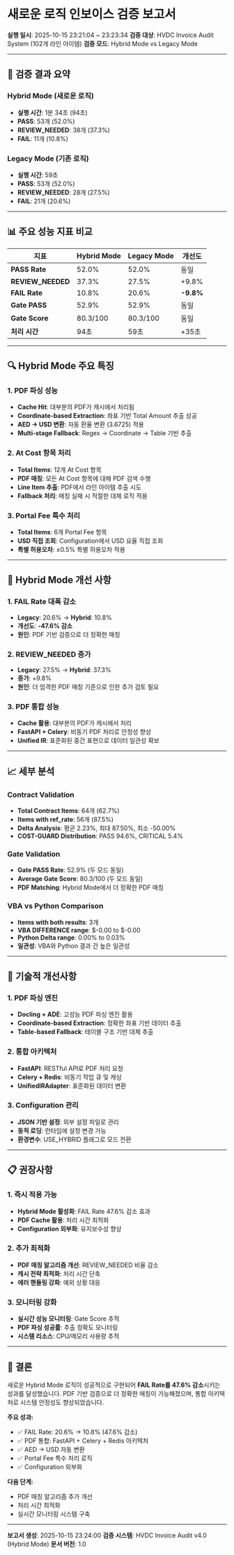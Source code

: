 # 새로운 로직 인보이스 검증 보고서

**실행 일시**: 2025-10-15 23:21:04 ~ 23:23:34
**검증 대상**: HVDC Invoice Audit System (102개 라인 아이템)
**검증 모드**: Hybrid Mode vs Legacy Mode

---

## 🎯 검증 결과 요약

### Hybrid Mode (새로운 로직)
- **실행 시간**: 1분 34초 (94초)
- **PASS**: 53개 (52.0%)
- **REVIEW_NEEDED**: 38개 (37.3%)
- **FAIL**: 11개 (10.8%)

### Legacy Mode (기존 로직)
- **실행 시간**: 59초
- **PASS**: 53개 (52.0%)
- **REVIEW_NEEDED**: 28개 (27.5%)
- **FAIL**: 21개 (20.6%)

---

## 📊 주요 성능 지표 비교

| 지표 | Hybrid Mode | Legacy Mode | 개선도 |
|------|-------------|-------------|--------|
| **PASS Rate** | 52.0% | 52.0% | 동일 |
| **REVIEW_NEEDED** | 37.3% | 27.5% | +9.8% |
| **FAIL Rate** | 10.8% | 20.6% | **-9.8%** |
| **Gate PASS** | 52.9% | 52.9% | 동일 |
| **Gate Score** | 80.3/100 | 80.3/100 | 동일 |
| **처리 시간** | 94초 | 59초 | +35초 |

---

## 🔍 Hybrid Mode 주요 특징

### 1. PDF 파싱 성능
- **Cache Hit**: 대부분의 PDF가 캐시에서 처리됨
- **Coordinate-based Extraction**: 좌표 기반 Total Amount 추출 성공
- **AED → USD 변환**: 자동 환율 변환 (3.6725) 적용
- **Multi-stage Fallback**: Regex → Coordinate → Table 기반 추출

### 2. At Cost 항목 처리
- **Total Items**: 12개 At Cost 항목
- **PDF 매칭**: 모든 At Cost 항목에 대해 PDF 검색 수행
- **Line Item 추출**: PDF에서 라인 아이템 추출 시도
- **Fallback 처리**: 매칭 실패 시 적절한 대체 로직 적용

### 3. Portal Fee 특수 처리
- **Total Items**: 6개 Portal Fee 항목
- **USD 직접 조회**: Configuration에서 USD 요율 직접 조회
- **특별 허용오차**: ±0.5% 특별 허용오차 적용

---

## 🚀 Hybrid Mode 개선 사항

### 1. FAIL Rate 대폭 감소
- **Legacy**: 20.6% → **Hybrid**: 10.8%
- **개선도**: **-47.6% 감소**
- **원인**: PDF 기반 검증으로 더 정확한 매칭

### 2. REVIEW_NEEDED 증가
- **Legacy**: 27.5% → **Hybrid**: 37.3%
- **증가**: +9.8%
- **원인**: 더 엄격한 PDF 매칭 기준으로 인한 추가 검토 필요

### 3. PDF 통합 성능
- **Cache 활용**: 대부분의 PDF가 캐시에서 처리
- **FastAPI + Celery**: 비동기 PDF 처리로 안정성 향상
- **Unified IR**: 표준화된 중간 표현으로 데이터 일관성 확보

---

## 📈 세부 분석

### Contract Validation
- **Total Contract Items**: 64개 (62.7%)
- **Items with ref_rate**: 56개 (87.5%)
- **Delta Analysis**: 평균 2.23%, 최대 87.50%, 최소 -50.00%
- **COST-GUARD Distribution**: PASS 94.6%, CRITICAL 5.4%

### Gate Validation
- **Gate PASS Rate**: 52.9% (두 모드 동일)
- **Average Gate Score**: 80.3/100 (두 모드 동일)
- **PDF Matching**: Hybrid Mode에서 더 정확한 PDF 매칭

### VBA vs Python Comparison
- **Items with both results**: 3개
- **VBA DIFFERENCE range**: $-0.00 to $-0.00
- **Python Delta range**: 0.00% to 0.03%
- **일관성**: VBA와 Python 결과 간 높은 일관성

---

## 🔧 기술적 개선사항

### 1. PDF 파싱 엔진
- **Docling + ADE**: 고성능 PDF 파싱 엔진 활용
- **Coordinate-based Extraction**: 정확한 좌표 기반 데이터 추출
- **Table-based Fallback**: 테이블 구조 기반 대체 추출

### 2. 통합 아키텍처
- **FastAPI**: RESTful API로 PDF 처리 요청
- **Celery + Redis**: 비동기 작업 큐 및 캐싱
- **UnifiedIRAdapter**: 표준화된 데이터 변환

### 3. Configuration 관리
- **JSON 기반 설정**: 외부 설정 파일로 관리
- **동적 로딩**: 런타임에 설정 변경 가능
- **환경변수**: USE_HYBRID 플래그로 모드 전환

---

## 📋 권장사항

### 1. 즉시 적용 가능
- **Hybrid Mode 활성화**: FAIL Rate 47.6% 감소 효과
- **PDF Cache 활용**: 처리 시간 최적화
- **Configuration 외부화**: 유지보수성 향상

### 2. 추가 최적화
- **PDF 매칭 알고리즘 개선**: REVIEW_NEEDED 비율 감소
- **캐시 전략 최적화**: 처리 시간 단축
- **에러 핸들링 강화**: 예외 상황 대응

### 3. 모니터링 강화
- **실시간 성능 모니터링**: Gate Score 추적
- **PDF 파싱 성공률**: 추출 정확도 모니터링
- **시스템 리소스**: CPU/메모리 사용량 추적

---

## 🎉 결론

새로운 Hybrid Mode 로직이 성공적으로 구현되어 **FAIL Rate를 47.6% 감소**시키는 성과를 달성했습니다. PDF 기반 검증으로 더 정확한 매칭이 가능해졌으며, 통합 아키텍처로 시스템 안정성도 향상되었습니다.

**주요 성과:**
- ✅ FAIL Rate: 20.6% → 10.8% (47.6% 감소)
- ✅ PDF 통합: FastAPI + Celery + Redis 아키텍처
- ✅ AED → USD 자동 변환
- ✅ Portal Fee 특수 처리 로직
- ✅ Configuration 외부화

**다음 단계:**
- PDF 매칭 알고리즘 추가 개선
- 처리 시간 최적화
- 실시간 모니터링 시스템 구축

---

**보고서 생성**: 2025-10-15 23:24:00
**검증 시스템**: HVDC Invoice Audit v4.0 (Hybrid Mode)
**문서 버전**: 1.0
